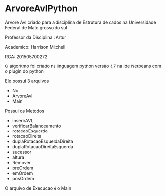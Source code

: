 # ArvoreAvlPython
Arvore Avl criado para a disciplina de Estrutura de dados na Universidade Federal de Mato grosso do sul

Professor da Disciplina : Artur

Academico: Harrison Mitchell

RGA: 201505700272

O algoritmo foi criado na linguagem python versão 3.7 na Ide Netbeans com o plugin do python


Ele possui 3 arquivos 

* No 
* ArvoreAvl 
* Main 

Possui os Metodos

* inserirAVL
* verificarBalanceamento
* rotacaoEsquerda
* rotacaoDireita
* duplaRotacaoEsquerdaDireita
* duplaRotacaoDireitaEsquerda
* sucessor
* altura
* Remover
* preOrdem
* emOrdem
* posOrdem


O arquivo de Execucao é o Main

